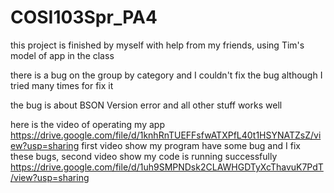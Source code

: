 # COSI103Spr_PA4
this project is finished by myself with help from my friends, using Tim's model of app in the class

there is a bug on the group by category and I couldn't fix the bug although I tried many times for fix it

the bug is about BSON Version error and all other stuff works well

here is the video of operating my app
https://drive.google.com/file/d/1knhRnTUEFFsfwATXPfL40t1HSYNATZsZ/view?usp=sharing
first video show my program have some bug and I fix these bugs, second video show my code is running successfully
https://drive.google.com/file/d/1uh9SMPNDsk2CLAWHGDTyXcThavuK7PdT/view?usp=sharing
